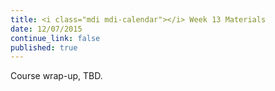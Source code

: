 ```yaml
---
title: <i class="mdi mdi-calendar"></i> Week 13 Materials
date: 12/07/2015
continue_link: false
published: true
---
```


Course wrap-up, TBD.
